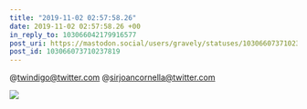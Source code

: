 ```yaml
---
title: "2019-11-02 02:57:58.26"
date: 2019-11-02 02:57:58.26 +00
in_reply_to: 103066042179916577
post_uri: https://mastodon.social/users/gravely/statuses/103066073710237819
post_id: 103066073710237819
---
```

@twindigo@twitter.com @sirjoancornella@twitter.com


![](/images/21173992.png)

